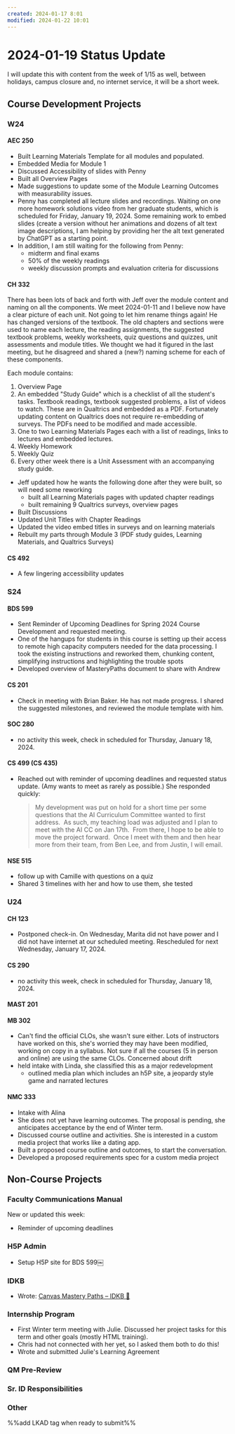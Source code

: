 ```yaml
---
created: 2024-01-17 8:01
modified: 2024-01-22 10:01
---
```


# 2024-01-19 Status Update

I will update this with content from the week of 1/15 as well, between holidays, campus closure and, no internet service, it will be a short week.

## Course Development Projects

### W24

#### AEC 250

* Built Learning Materials Template for all modules and populated.
* Embedded Media for Module 1
* Discussed Accessibility of slides with Penny
* Built all Overview Pages
* Made suggestions to update some of the Module Learning Outcomes with measurability issues.
* Penny has completed all lecture slides and recordings. Waiting on one more homework solutions video from her graduate students, which is scheduled for Friday, January 19, 2024. Some remaining work to embed slides (create a version without her animations and dozens of alt text image descriptions, I am helping by providing her the alt text generated by ChatGPT as a starting point.
* In addition, I am still waiting for the following from Penny:
	* midterm and final exams
	* 50% of the weekly readings
	* weekly discussion prompts and evaluation criteria for discussions

#### CH 332

There has been lots of back and forth with Jeff over the module content and naming on all the components. We meet 2024-01-11 and I believe now have a clear picture of each unit. Not going to let him rename things again! He has changed versions of the textbook. The old chapters and sections were used to name each lecture, the reading assignments, the suggested textbook problems, weekly worksheets, quiz questions and quizzes, unit assessments and module titles. We thought we had it figured in the last meeting, but he disagreed and shared a (new?) naming scheme for each of these components.

Each module contains:

1. Overview Page
2. An embedded "Study Guide" which is a checklist of all the student's tasks. Textbook readings, textbook suggested problems, a list of videos to watch. These are in Qualtrics and embedded as a PDF. Fortunately updating content on Qualtrics does not require re-embedding of surveys. The PDFs need to be modified and made accessible.
3. One to two Learning Materials Pages each with a list of readings, links to lectures and embedded lectures.
4. Weekly Homework
5. Weekly Quiz
6. Every other week there is a Unit Assessment with an accompanying study guide.

* Jeff updated how he wants the following done after they were built, so will need some reworking
	* built all Learning Materials pages with updated chapter readings
	* built remaining 9 Qualtrics surveys, overview pages
* Built Discussions
* Updated Unit Titles with Chapter Readings
* Updated the video embed titles in surveys and on learning materials
* Rebuilt my parts through Module 3 (PDF study guides, Learning Materials, and Qualtrics Surveys)

#### CS 492

* A few lingering accessibility updates

### S24

#### BDS 599

* Sent Reminder of Upcoming Deadlines for Spring 2024 Course Development and requested meeting.
* One of the hangups for students in this course is setting up their access to remote high capacity computers needed for the data processing. I took the existing instructions and reworked them, chunking content, simplifying instructions and highlighting the trouble spots
* Developed overview of MasteryPaths document to share with Andrew

#### CS 201

* Check in meeting with Brian Baker. He has not made progress. I shared the suggested milestones, and reviewed the module template with him.

#### SOC 280

* no activity this week, check in scheduled for Thursday, January 18, 2024.

#### CS 499 (CS 435)

* Reached out with reminder of upcoming deadlines and requested status update. (Amy wants to meet as rarely as possible.) She responded quickly:

	> My development was put on hold for a short time per some questions that the AI Curriculum Committee wanted to first address. 
	> As such, my teaching load was adjusted and I plan to meet with the AI CC on Jan 17th. 
	> From there, I hope to be able to move the project forward. 
	> Once I meet with them and then hear more from their team, from Ben Lee, and from Justin, I will email.

#### NSE 515

* follow up with Camille with questions on a quiz
* Shared 3 timelines with her and how to use them, she tested

### U24

#### CH 123

* Postponed check-in. On Wednesday, Marita did not have power and I did not have internet at our scheduled meeting. Rescheduled for next Wednesday, January 17, 2024.

#### CS 290

* no activity this week, check in scheduled for Thursday, January 18, 2024.

#### MAST 201

#### MB 302

* Can't find the official CLOs, she wasn't sure either. Lots of instructors have worked on this, she's worried they may have been modified, working on copy in a syllabus. Not sure if all the courses (5 in person and online) are using the same CLOs. Concerned about drift
* held intake with Linda, she classified this as a major redevelopment
	* outlined media plan which includes an h5P site, a jeopardy style game and narrated lectures

#### NMC 333

* Intake with Alina
* She does not yet have learning outcomes. The proposal is pending, she anticipates acceptance by the end of Winter term.
* Discussed course outline and activities. She is interested in a custom media project that works like a dating app.
* Built a proposed course outline and outcomes, to start the conversation.
* Developed a proposed requirements spec for a custom media project

## Non-Course Projects

### Faculty Communications Manual

New or updated this week:

* Reminder of upcoming deadlines

### H5P Admin

* Setup H5P site for BDS 599￼

### IDKB

* Wrote: [Canvas Mastery Paths – IDKB 🦫](https://idkb.oregonstate.education/knowledge-base/mastery-paths/)

### Internship Program

* First Winter term meeting with Julie. Discussed her project tasks for this term and other goals (mostly HTML training).
* Chris had not connected with her yet, so I asked them both to do this!
* Wrote and submitted Julie's Learning Agreement

### QM Pre-Review

### Sr. ID Responsibilities

### Other

%%add LKAD tag when ready to submit%%
